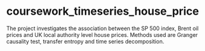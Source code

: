 # coursework_timeseries_house_price
The project investigates the association between the SP 500 index, Brent oil prices and UK local authority level house prices. 
Methods used are Granger causality test, transfer entropy and time series decomposition.
